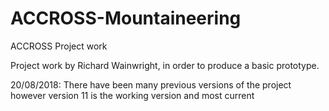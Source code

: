 # ACCROSS-Mountaineering
ACCROSS Project work

Project work by Richard Wainwright, in order to produce a basic prototype.

20/08/2018:
There have been many previous versions of the project however version 11 is the working version and most current
